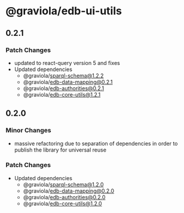 # @graviola/edb-ui-utils

## 0.2.1

### Patch Changes

- updated to react-query version 5 and fixes
- Updated dependencies
  - @graviola/sparql-schema@1.2.2
  - @graviola/edb-data-mapping@0.2.1
  - @graviola/edb-authorities@0.2.1
  - @graviola/edb-core-utils@1.2.1

## 0.2.0

### Minor Changes

- massive refactoring due to separation of dependencies in order to publish the library for universal reuse

### Patch Changes

- Updated dependencies
  - @graviola/sparql-schema@1.2.0
  - @graviola/edb-data-mapping@0.2.0
  - @graviola/edb-authorities@0.2.0
  - @graviola/edb-core-utils@1.2.0
